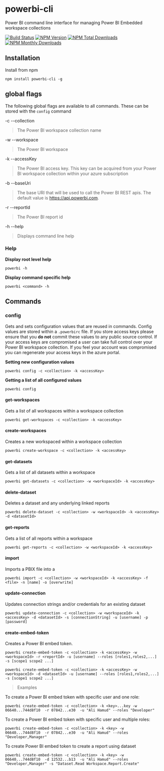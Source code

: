 # powerbi-cli
Power BI command line interface for managing Power BI Embedded workspace collections

[![Build Status](https://img.shields.io/travis/Microsoft/PowerBI-Cli/master.svg)](https://travis-ci.org/Microsoft/PowerBI-Cli)
[![NPM Version](https://img.shields.io/npm/v/powerbi-cli.svg)](https://www.npmjs.com/package/powerbi-cli)
[![NPM Total Downloads](https://img.shields.io/npm/dt/powerbi-cli.svg)](https://www.npmjs.com/package/powerbi-cli)
[![NPM Monthly Downloads](https://img.shields.io/npm/dm/powerbi-cli.svg)](https://www.npmjs.com/package/powerbi-cli)

## Installation
Install from npm

`npm install powerbi-cli -g`

## global flags
The following global flags are available to all commands.  These can be stored with the `config` command

-c --collection
> The Power BI workspace collection name

-w --workspace
> The Power BI workspace

-k --accessKey
> The Power BI access key.  This key can be acquired from your Power BI workspace collection within your azure subscription

-b --baseUri
> The base URI that will be used to call the Power BI REST apis.  The default value is https://api.powerbi.com.

-r --reportId
> The Power BI report id

-h --help
> Displays command line help

### Help
**Display root level help**

`powerbi -h`

**Display command specific help**

`powerbi <command> -h`

## Commands

### config
Gets and sets configuration values that are reused in commands. Config values are stored within a `.powerbirc` file.  If you store access keys please ensure that you **do not** commit these values to any public source control.  If your access keys are compromised a user can take full control over your Power BI workspace collection.  If you feel your account was compromised you can regenerate your access keys in the azure portal.

**Setting new configuration values**

`powerbi config -c <collection> -k <accessKey>`

**Getting a list of all configured values**

`powerbi config`
#### get-workspaces
Gets a list of all workspaces within a workspace collection

`powerbi get-workspaces -c <collection> -k <accessKey>`
#### create-workspaces
Creates a new workspaced within a workspace collection

`powerbi create-workspace -c <collection> -k <accessKey>`
#### get-datasets
Gets a list of all datasets within a workspace

`powerbi get-datasets -c <collection> -w <workspaceId> -k <accessKey>`
#### delete-dataset
Deletes a dataset and any underlying linked reports

`powerbi delete-dataset -c <collection> -w <workspaceId> -k <accessKey> -d <datasetId>`
#### get-reports
Gets a list of all reports within a workspace

`powerbi get-reports -c <collection> -w <workspaceId> -k <accessKey>`
#### import
Imports a PBIX file into a 

`powerbi import -c <collection> -w <workspaceId> -k <accessKey> -f <file> -n [name] -o [overwrite]`
#### update-connection
Updates connection strings and/or credentials for an existing dataset

`powerbi update-connection -c <collection> -w <workspaceId> -k <accessKey> -d <datasetId> -s [connectionString] -u [username] -p [password]`
#### create-embed-token
Creates a Power BI embed token.

`powerbi create-embed-token -c <collection> -k <accessKey> -w <workspaceId> -r <reportId> -u [username] --roles [roles1,roles2,...] -s [scope1 scope2 ...]`

`powerbi create-embed-token -c <collection> -k <accessKey> -w <workspaceId> -d <datasetId> -u [username] --roles [roles1,roles2,...] -s [scope1 scope2 ...]`

> Examples

To create a Power BI embed token with specific user and one role:

`powerbi create-embed-token -c <collection> -k <key>...key -w 06640...744d8f10  -r 07842...e30  -u "Ali Hamud" --roles "Developer"`

To create a Power BI embed token with specific user and multiple roles:

`powerbi create-embed-token -c <collection> -k <key> -w 06640...744d8f10  -r 07842...e30  -u "Ali Hamud" --roles "Developer,Manager"`

To create Power BI embed token to create a report using dataset

`powerbi create-embed-token -c <collection> -k <key> -w 06640...744d8f10  -d 12532...b13  -u "Ali Hamud" --roles "Developer,Manager" -s "Dataset.Read Workspace.Report.Create"`

